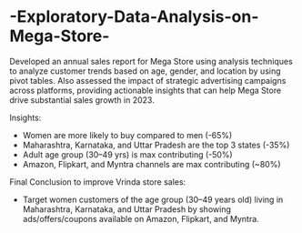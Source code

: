 # -Exploratory-Data-Analysis-on-Mega-Store-
Developed an annual sales report for Mega Store using analysis techniques to analyze customer trends based on age, gender, and location by using pivot tables. Also assessed the impact of strategic advertising campaigns across platforms, providing actionable insights that can help Mega Store drive substantial sales growth in 2023.

Insights:

* Women are more likely to buy compared to men (-65%)
* Maharashtra, Karnataka, and Uttar Pradesh are the top 3 states (-35%)
* Adult age group (30–49 yrs) is max contributing (-50%)
* Amazon, Flipkart, and Myntra channels are max contributing (~80%)

Final Conclusion to improve Vrinda store sales: 
* Target women customers of the age group (30–49 years old) living in Maharashtra, Karnataka, and Uttar Pradesh by showing ads/offers/coupons available on Amazon, 
Flipkart, and Myntra.

